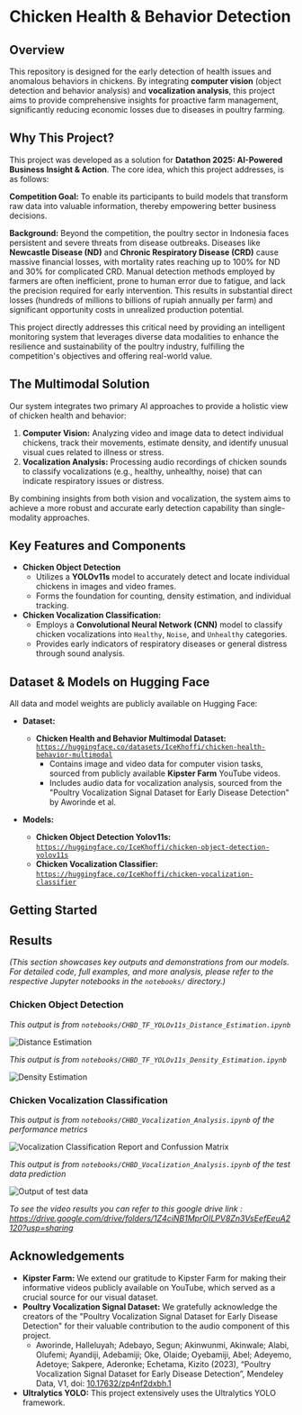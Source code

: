 # Chicken Health & Behavior Detection

## Overview

This repository is designed for the early detection of health issues and anomalous behaviors in chickens. By integrating **computer vision** (object detection and behavior analysis) and **vocalization analysis**, this project aims to provide comprehensive insights for proactive farm management, significantly reducing economic losses due to diseases in poultry farming.

## Why This Project?

This project was developed as a solution for **Datathon 2025: AI-Powered Business Insight & Action**. The core idea, which this project addresses, is as follows:

**Competition Goal:**
To enable its participants to build models that transform raw data into valuable information, thereby empowering better business decisions.

**Background:**
Beyond the competition, the poultry sector in Indonesia faces persistent and severe threats from disease outbreaks. Diseases like **Newcastle Disease (ND)** and **Chronic Respiratory Disease (CRD)** cause massive financial losses, with mortality rates reaching up to 100% for ND and 30% for complicated CRD. Manual detection methods employed by farmers are often inefficient, prone to human error due to fatigue, and lack the precision required for early intervention. This results in substantial direct losses (hundreds of millions to billions of rupiah annually per farm) and significant opportunity costs in unrealized production potential.

This project directly addresses this critical need by providing an intelligent monitoring system that leverages diverse data modalities to enhance the resilience and sustainability of the poultry industry, fulfilling the competition's objectives and offering real-world value.

## The Multimodal Solution

Our system integrates two primary AI approaches to provide a holistic view of chicken health and behavior:

1.  **Computer Vision:** Analyzing video and image data to detect individual chickens, track their movements, estimate density, and identify unusual visual cues related to illness or stress.
2.  **Vocalization Analysis:** Processing audio recordings of chicken sounds to classify vocalizations (e.g., healthy, unhealthy, noise) that can indicate respiratory issues or distress.

By combining insights from both vision and vocalization, the system aims to achieve a more robust and accurate early detection capability than single-modality approaches.

## Key Features and Components

* **Chicken Object Detection**
  *  Utilizes a **YOLOv11s** model to accurately detect and locate individual chickens in images and video frames.
  *  Forms the foundation for counting, density estimation, and individual tracking.
* **Chicken Vocalization Classification:**
  * Employs a **Convolutional Neural Network (CNN)** model to classify chicken vocalizations into `Healthy`, `Noise`, and `Unhealthy` categories.
  * Provides early indicators of respiratory diseases or general distress through sound analysis.

## Dataset & Models on Hugging Face

All data and model weights are publicly available on Hugging Face:

* **Dataset:**
  * **Chicken Health and Behavior Multimodal Dataset:** [`https://huggingface.co/datasets/IceKhoffi/chicken-health-behavior-multimodal`](https://huggingface.co/datasets/IceKhoffi/chicken-health-behavior-multimodal)
    * Contains image and video data for computer vision tasks, sourced from publicly available **Kipster Farm** YouTube videos.
    * Includes audio data for vocalization analysis, sourced from the "Poultry Vocalization Signal Dataset for Early Disease Detection" by Aworinde et al.

* **Models:**
  * **Chicken Object Detection Yolov11s:** [`https://huggingface.co/IceKhoffi/chicken-object-detection-yolov11s`](https://huggingface.co/IceKhoffi/chicken-object-detection-yolov11s)
  * **Chicken Vocalization Classifier:** [`https://huggingface.co/IceKhoffi/chicken-vocalization-classifier`](https://huggingface.co/IceKhoffi/chicken-vocalization-classifier)

## Getting Started

## Results
*(This section showcases key outputs and demonstrations from our models. For detailed code, full examples, and more analysis, please refer to the respective Jupyter notebooks in the `notebooks/` directory.)*

### Chicken Object Detection
*This output is from `notebooks/CHBD_TF_YOLOv11s_Distance_Estimation.ipynb`*

![Distance Estimation](https://github.com/user-attachments/assets/c489f2e9-8cdb-49ed-aa67-9c4e60da03a8)

*This output is from `notebooks/CHBD_TF_YOLOv11s_Density_Estimation.ipynb`*

![Density Estimation](https://github.com/user-attachments/assets/14357de7-fe37-41f6-85d8-3c844d32a66a)

### Chicken Vocalization Classification
*This output is from `notebooks/CHBD_Vocalization_Analysis.ipynb` of the performance metrics*

![Vocalization Classification Report and Confussion Matrix](https://github.com/user-attachments/assets/4c34ade6-ad39-4e68-8958-3d5ed47d8151)

*This output is from `notebooks/CHBD_Vocalization_Analysis.ipynb` of the test data prediction*

![Output of test data](https://github.com/user-attachments/assets/79a848b9-6186-4024-8810-6dff93eb4a4f)


*To see the video results you can refer to this google drive link : https://drive.google.com/drive/folders/1Z4ciNB1MprOILPV8Zn3VsEefEeuA2120?usp=sharing*


## Acknowledgements

* **Kipster Farm:** We extend our gratitude to Kipster Farm for making their informative videos publicly available on YouTube, which served as a crucial source for our visual dataset.
* **Poultry Vocalization Signal Dataset:** We gratefully acknowledge the creators of the "Poultry Vocalization Signal Dataset for Early Disease Detection" for their valuable contribution to the audio component of this project.
    * Aworinde, Halleluyah; Adebayo, Segun; Akinwunmi, Akinwale; Alabi, Olufemi; Ayandiji, Adebamiji; Oke, Olaide; Oyebamiji, Abel; Adeyemo, Adetoye; Sakpere, Aderonke; Echetama, Kizito (2023), “Poultry Vocalization Signal Dataset for Early Disease Detection”, Mendeley Data, V1, doi: [10.17632/zp4nf2dxbh.1](https://data.mendeley.com/datasets/zp4nf2dxbh/1)
* **Ultralytics YOLO:** This project extensively uses the Ultralytics YOLO framework.






